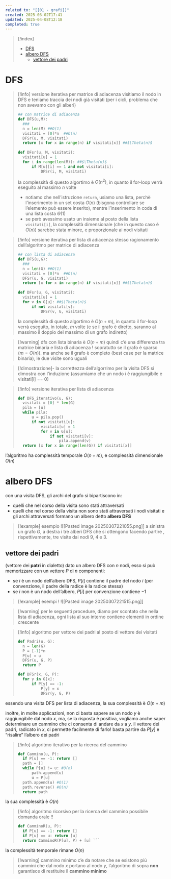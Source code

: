 ```yaml
---
related to: "[[01 - grafi]]"
created: 2025-03-02T17:41
updated: 2025-04-08T12:18
completed: true
---
```

>[!index]
>- [DFS](#DFS)
>- [albero DFS](#albero%20DFS)
>	- [vettore dei padri](#vettore%20dei%20padri)
# DFS
>[!info] versione iterativa per matrice di adiacenza
visitiamo il nodo in DFS e teniamo traccia dei nodi già visitati (per i cicli, problema che non avevamo con gli alberi)
>```python
>## con matrice di adiacenza
>def DFS(u,M):
>	###
>	n = len(M) ##O(1)
>	visitati = [0]*n  ##O(n)
>	DFSr(u, M, visitati)	
>	return [x for x in range(n) if visitati[x]] ##$\Theta(n)$
>	
>def DFsr(u, M, visitati):
>	visitati[u] = 1
>	for i in range(len(M)): ##$\Theta(n)$
>		if M[u][i] == 1 and not visitati[i]:
>			DFSr(i, M, visitati)
>```
>la complessità di questo algortimo è $O(n^2)$, in quanto il for-loop verrà eseguito al massimo $n$ volte
>- notiamo che nell’istruzione `return`, usiamo una lista, perchè l’inserimento in un set costa $O(n)$ (bisgona controllare se l’elemento può essere inserito), mentre l’inserimento in coda di una lista costa $\Theta(1)$
>- se però avessimo usato un insieme al posto della lista `visitati[i]`, la complessità dimensionale (che in questo caso è $O(n)$) sarebbe stata minore, e proporzionale ai nodi visitati


>[!info] versione iterativa per lista di adiacenza
stesso ragionamento dell’algoritmo per matrice di adiacenza
>```python
>## con lista di adiacenza
>def DFS(u,G):
>	###
>	n = len(G) ##O(1)
>	visitati = [0]*n  ##O(n)
>	DFSr(u, G, visitati)	
>	return [x for x in range(n) if visitati[x]] ##$\Theta(n)$
>	
>def DFsr(u, G, visitati):
>	visitati[u] = 1
>	for v in G[u]: ##$\Theta(n)$
>		if not visitati[v]:
>			DFSr(v, G, visitati)
>```
>la complessità di questo algortimo è $O(n +m)$, in quanto il for-loop verrà eseguito, in totale, $m$ volte (e se il grafo è diretto, saranno al massimo il doppio del massimo di un grafo indiretto)

>[!warning] dfs con lista binaria è $O(n+m)$
quindi c’è una differenza tra matrice binaria e lista di adiacenza ! sopratutto se il grafo è sparso ($m = O(n)$). ma anche se il grafo è completo (best case per la matrice binaria), le due visite sono uguali

>[!dimostrazione]- la correttezza dell’algorrimo per la visita DFS si dimostra con l’induzione
>(assumiamo che un nodo $i$ è raggiungibile e visitati[i] == 0)

>[!info] versione iterativa per lista di adiacenza
>```python
>def DFS_iterativo(u, G):
>	visitati = [0] * len(G)
>	pila = [u]
>	while pila:
>		u = pila.pop()
>		if not visitati[u]:
>			visitati[u] = 1
>			for v in G[u]:
>				if not visitati[v]:
>					pila.append(v)
>	return [x for x in range(len(G)) if visitati[x]]
>```
l’algoritmo ha complessità temporale $O(n+m)$, e complessità dimensionale $O(n)$
# albero DFS
con una visita DFS, gli archi del grafo si bipartiscono in:
- quelli che nel corso della visita sono stati attraversati
- quelli che nel corso della visita non sono stati attraversati
i nodi visitati e gli archi attraversati formano un albero detto **albero DFS**
>[!example] esempio
![[Pasted image 20250307221055.png]]
a sinistra un grafo $G$, a destra i tre alberi DFS che si ottengono facendo partire , rispettivamente, tre visite dai nodi 9, 4 e 3.
## vettore dei padri
(vettore dei **patri** in dialetto)
dato un albero DFS con $n$ nodi, esso si può memorizzare con un vettore $P$ di $n$ componenti:
- se $i$ è un nodo dell’albero DFS, $P[i]$ contiene il padre del nodo $i$ (per convenzione, il padre della radice è la radice stessa)
- se $i$ non è un nodo dell’albero, $P[i]$ per convenzione contiene $-1$
>[!example] esempi !
![[Pasted image 20250307221515.png]]

>[!warning] per le seguenti procedure, diamo per scontato che nella lista di adiacenza, ogni lista al suo interno contiene elementi in ordine crescente

>[!info] algoritmo per vettore dei padri al posto di vettore dei visitati
>```python
>def Padri(u, G):
>	n = len(G)
>	P = [-1]*n
>	P[u] = u
>	DFSr(u, G, P)
>	return P
>
>def DFSr(x, G, P):
>	for y in G[x]:
>		if P[y] == -1:
>			P[y] = x
>			DFSr(y, G, P)
>```
essendo una visita DFS per lista di adiacenza, la sua complessità è $O(n+m)$

inoltre, in molte applicazioni, non ci basta sapere se un nodo $y$ è raggiungibile dal nodo $x$, ma, se la risposta è positiva, vogliamo anche saper determinare un cammino che ci consenta di andare da $x$ a $y$. il vettore dei padri, radicato in $x$, ci permette facilmente di farlo! basta partire da $P[y]$ e “risalire” l’albero dei padri
>[!info] algoritmo iterativo per la ricerca del cammino
>```python
>def Cammino(u, P):
>	if P[u] == -1: return []
>	path = []
>	while P[u] != u: #O(n)
>		path.append(u)
>		u = P[u]
>	path.append(u) #O(1)
>	path.reverse() #O(n)
>	return path
>```
la sua complessità è $O(n)$

>[!info] algoritmo ricorsivo per la ricerca del cammino
>possibile domanda orale !!
>```python
>def CamminoR(u, P):
>	if P[u] == -1: return []
>	if P[u] == u: return [u]
>	return CamminoR(P[u], P) + [u] ```
la complessità temporale rimane $O(n)$

>[!warning] cammino minimo
c’e da notare che se esistono più cammini che dal nodo $x$ portano al nodo $y$, l’algoritmo di sopra **non** garantisce di restituire il **cammino minimo**